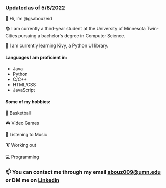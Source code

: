 ### Updated as of 5/8/2022

👋 Hi, I’m @gsabouzeid

📚 I am currently a third-year student at the University of Minnesota Twin-Cities pursuing a bachelor's degree in Computer Science.

🌱 I am currently learning Kivy, a Python UI library.

#### Languages I am proficient in:
 - Java
 - Python
 - C/C++
 - HTML/CSS
 - JavaScript

<!-- #### What I am planning on learning next:
 - D3
 - JSON
 - AJAX -->

#### Some of my hobbies:
  🏀 Basketball
  
  🎮 Video Games
  
  🎵 Listening to Music
  
  🏋️ Working out
  
  💻 Programming
  

  ### 📫 You can contact me through my email abouz009@umn.edu or DM me on [LinkedIn](https://www.linkedin.com/in/garrett-abou-zeid-2040a9191/)

<!---
gsabouzeid/gsabouzeid is a ✨ special ✨ repository because its `README.md` (this file) appears on your GitHub profile.
You can click the Preview link to take a look at your changes.
--->
